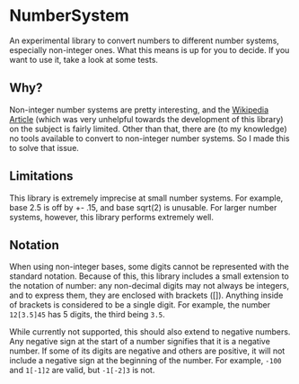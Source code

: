 # NumberSystem
An experimental library to convert numbers to different number systems, especially non-integer ones. What this means is up for you to decide. If you want to use it, take a look at some tests.

## Why?
Non-integer number systems are pretty interesting, and the [Wikipedia Article](https://en.wikipedia.org/wiki/Non-integer_base_of_numeration) (which was very unhelpful towards the development of this library) on the subject is fairly limited. Other than that, there are (to my knowledge) no tools available to convert to non-integer number systems. So I made this to solve that issue.

## Limitations
This library is extremely imprecise at small number systems. For example, base 2.5 is off by +- .15, and base sqrt(2) is unusable. For larger number systems, however, this library performs extremely well.

## Notation
When using non-integer bases, some digits cannot be represented with the standard notation. Because of this, this library includes a small extension to the notation of number: any non-decimal digits may not always be integers, and to express them, they are enclosed with brackets ([]). Anything inside of brackets is considered to be a single digit. For example, the number `12[3.5]45` has 5 digits, the third being `3.5`. 

While currently not supported, this should also extend to negative numbers. Any negative sign at the start of a number signifies that it is a negative number. If some of its digits are negative and others are positive, it will not include a negative sign at the beginning of the number. For example, `-100` and `1[-1]2` are valid, but `-1[-2]3` is not.